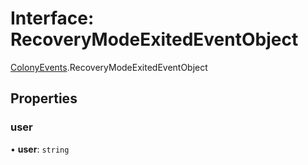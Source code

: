 # Interface: RecoveryModeExitedEventObject

[ColonyEvents](../modules/ColonyEvents.md).RecoveryModeExitedEventObject

## Properties

### user

• **user**: `string`
